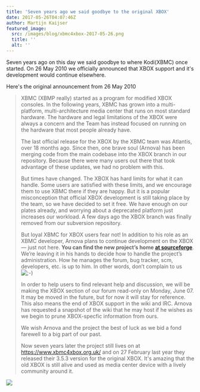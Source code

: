```yaml
---
title: 'Seven years ago we said goodbye to the original XBOX'
date: 2017-05-26T04:07:46Z
author: Martijn Kaijser
featured_image:
  src: /images/blog/xbmc4xbox-2017-05-26.png
  title: ''
  alt: ''
---
```

Seven years ago on this day we said goodbye to where Kodi(XBMC) once started. On 26 May 2010 we officially announced that XBOX support and it's development would continue elsewhere.

 Here's the original announcement from 26 May 2010

 
> XBMC (XBMP really) started as a program for modified XBOX consoles. In the following years, XBMC has grown into a multi-platform, multi-architecture media center that runs on most standard hardware. The hardware and legal limitations of the XBOX were always a concern and the Team has instead focused on running on the hardware that most people already have.
> 
>  The last official release for the XBOX by the XBMC team was Atlantis, over 18 months ago. Since then, one brave soul (Arnova) has been merging code from the main codebase into the XBOX branch in our repository. Because there were many users out there that took advantage of these updates, we had no problem with this.
> 
>  But times have changed. The XBOX has hard limits for what it can handle. Some users are satisfied with these limits, and we encourage them to use XBMC there if they are happy. But it is a popular misconception that official XBOX development is still taking place by the team, so we have decided to set it free. We have enough on our plates already, and worrying about a deprecated platform just increases our workload. A few days ago the XBOX branch was finally removed from our subversion repository.
> 
>  But loyal XBMC for XBOX users fear not! In addition to his role as an XBMC developer, Arnova plans to continue development on the XBOX — just not here. **You can find the new project’s home [at sourceforge](https://sourceforge.net/projects/xbmc4xbox/)**. We’re leaving it in his hands to decide how to handle the project’s administration. How he manages the forum, bug tracker, scm, developers, etc. is up to him. In other words, don’t complain to us ![;-)](https://kodi.tv/sites/default/files/uploads/icon_wink.gif)
> 
>  In order to help users to find relevant help and discussion, we will be making the XBOX section of our forum read-only on Monday, June 07. It may be moved in the future, but for now it will stay for reference. This also means the end of XBOX support in the wiki and IRC. Arnova has requested a snapshot of the wiki that he may host if he wishes as we begin to prune XBOX-specfic information from ours.
> 
>  We wish Arnova and the project the best of luck as we bid a fond farewell to a big part of our past.
> 
>   Now seven years later the project still lives on at <https://www.xbmc4xbox.org.uk/> and on 27 February last year they released their 3.5.3 version for the original XBOX. It's amazing that the old XBOX is still alive and used as media center device with a lively community around it.

  

 [![](https://www.xbmc4xbox.org.uk/wordpress/wp-content/themes/inove/img/xbmc4xbox.png)](https://www.xbmc4xbox.org.uk/)  

  

  

 